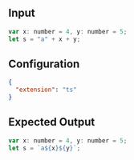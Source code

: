 
## Input
```javascript input
var x: number = 4, y: number = 5;
let s = "a" + x + y;
```

## Configuration
```json configuration
{
  "extension": "ts"
}
```

## Expected Output
```javascript expected output
var x: number = 4, y: number = 5;
let s = `a${x}${y}`;
```
